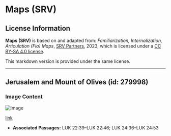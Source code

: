 # Maps (SRV)

## License Information

**Maps (SRV)** is based on and adapted from: _Familiarization, Internalization, Articulation (Fia) Maps_, [SRV Partners](https://srvpartners.org/home/), 2023, which is licensed under a [CC BY-SA 4.0 license](https://creativecommons.org/licenses/by-sa/4.0/legalcode.en).

This markdown version is provided under the same license.



--------------------------------

## Jerusalem and Mount of Olives (id: 279998)

### Image Content

![Image](https://cdn.aquifer.bible/aquifer-content/resources/FIAMaps/jerusalem-and-mount-of-olives.jpg)

[link](https://cdn.aquifer.bible/aquifer-content/resources/FIAMaps/jerusalem-and-mount-of-olives.jpg)

* **Associated Passages:** LUK 22:39–LUK 22:46; LUK 24:36–LUK 24:53

